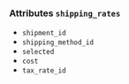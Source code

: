 

### Attributes `shipping_rates`
* `shipment_id`
* `shipping_method_id`
* `selected`
* `cost`
* `tax_rate_id`
